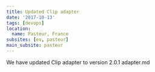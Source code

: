```yaml
---
title: Updated Clip adapter
date: '2017-10-13'
tags: [devops]
location:
  name: Pasteur, France
subsites: [eu, pasteur]
main_subsite: pasteur
---
```


We have updated Clip adapter to  version 2.0.1 adapter.md

